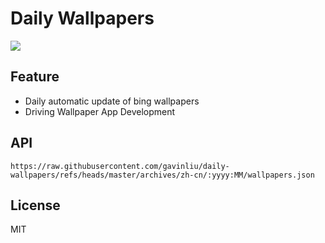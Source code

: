 # Daily Wallpapers
  
![](https://www.bing.com/th?id=OHR.SummerSolsticeY25_ZH-CN2728972774_UHD.jpg)

## Feature

- Daily automatic update of bing wallpapers
- Driving Wallpaper App Development

## API

```
https://raw.githubusercontent.com/gavinliu/daily-wallpapers/refs/heads/master/archives/zh-cn/:yyyy:MM/wallpapers.json
```

## License

MIT
  